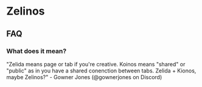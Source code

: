 # Zelinos

## FAQ

### What does it mean?
"Zelida means page or tab if you're creative. Koinos means "shared" or "public" as in you have a shared conenction between tabs. Zelida + Kionos, maybe Zelinos?" - Gowner Jones (@gownerjones on Discord)